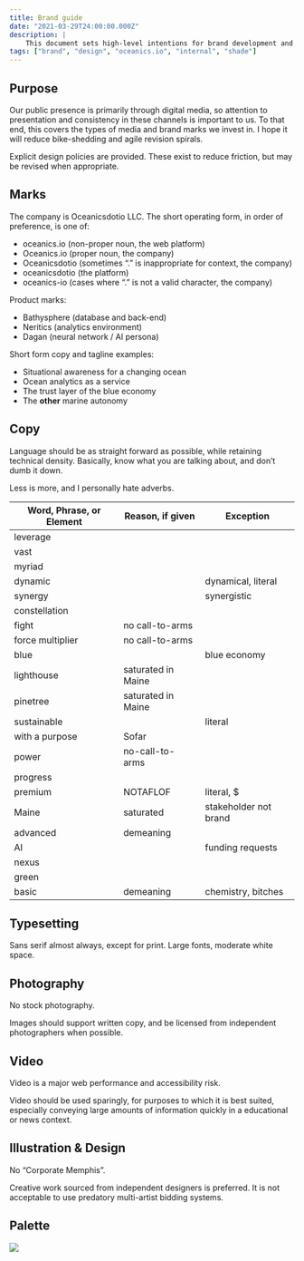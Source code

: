 ```yaml
---
title: Brand guide
date: "2021-03-29T24:00:00.000Z"
description: |
    This document sets high-level intentions for brand development and differentiation. Craft is a differentiator.
tags: ["brand", "design", "oceanics.io", "internal", "shade"]
---
```

## Purpose 

Our public presence is primarily through digital media, so attention to presentation and consistency in these channels is important to us. To that end, this covers the types of media and brand marks we invest in. I hope it will reduce bike-shedding and agile revision spirals. 

Explicit design policies are provided. These exist to reduce friction, but may be revised when appropriate.


## Marks

The company is Oceanicsdotio LLC. The short operating form, in order of preference, is one of:

- oceanics.io (non-proper noun, the web platform)
- Oceanics.io (proper noun, the company)
- Oceanicsdotio (sometimes “.” is inappropriate for context, the company)
- oceanicsdotio (the platform)
- oceanics-io (cases where “.” is not a valid character, the company)

Product marks:

- Bathysphere (database and back-end)
- Neritics (analytics environment)
- Dagan (neural network / AI persona)

Short form copy and tagline examples:

- Situational awareness for a changing ocean
- Ocean analytics as a service
- The trust layer of the blue economy
- The **other** marine autonomy


## Copy

Language should be as straight forward as possible, while retaining technical density. Basically, know what you are talking about, and don’t dumb it down.

Less is more, and I personally hate adverbs. 


| **Word, Phrase, or Element** | **Reason, if given** | **Exception**         |
| ---------------------------- | -------------------- | --------------------- |
| leverage                     |                      |                       |
| vast                         |                      |                       |
| myriad                       |                      |                       |
| dynamic                      |                      | dynamical, literal    |
| synergy                      |                      | synergistic           |
| constellation                |                      |                       |
| fight                        | no call-to-arms      |                       |
| force multiplier             | no call-to-arms      |                       |
| blue                         |                      | blue economy          |
| lighthouse                   | saturated in Maine   |                       |
| pinetree                     | saturated in Maine   |                       |
| sustainable                  |                      | literal               |
| with a purpose               | Sofar                |                       |
| power                        | no-call-to-arms      |                       |
| progress                     |                      |                       |
| premium                      | NOTAFLOF             | literal, $            |
| Maine                        | saturated            | stakeholder not brand |
| advanced                     | demeaning            |                       |
| AI                           |                      | funding requests      |
| nexus                        |                      |                       |
| green                        |                      |                       |
| basic                        | demeaning            | chemistry, bitches    |





## Typesetting

Sans serif almost always, except for print. Large fonts, moderate white space.


## Photography

No stock photography. 

Images should support written copy, and be licensed from independent photographers when possible. 


## Video

Video is a major web performance and accessibility risk. 

Video should be used sparingly, for purposes to which it is best suited, especially conveying large amounts of information quickly in a educational or news context. 


## Illustration & Design

No “Corporate Memphis”. 

Creative work sourced from independent designers is preferred. It is not acceptable to use predatory multi-artist bidding systems. 



## Palette
![](https://paper-attachments.dropbox.com/s_0732D8364DA4D54C6B7DCE0701339BEFE0C55B05BC4FEF8856A948A02F00D5BB_1612603127818_oceanics-io-palette.png)




